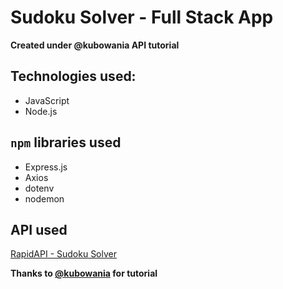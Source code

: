 # Sudoku Solver - Full Stack App

**Created under @kubowania API tutorial**

## Technologies used:
- JavaScript
- Node.js

## ```npm``` libraries used
- Express.js
- Axios
- dotenv
- nodemon

## API used
[RapidAPI - Sudoku Solver](https://rapidapi.com/sosier/api/solve-sudoku/)

**Thanks to [@kubowania](https://github.com/kubowania) for tutorial**
